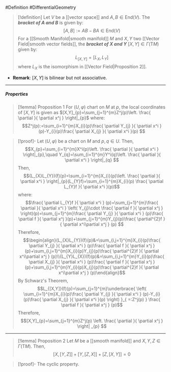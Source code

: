 #Definition #DifferentialGeometry 

> [!definition]
> Let $V$ be a [[vector space]] and $A,B\in \text{End}(V)$. The ***bracket of $A$ and $B$*** is given by: $$[A,B]:=AB-BA\in \text{End}(V)$$
> For a [[Smooth Manifold|smooth manifold]] $M$ and $X,Y$ two [[Vector Field|smooth vector fields]], the ***bracket of $X$ and $Y$*** $[X,Y]\in\Gamma(\text{T}M)$ given by: $$L_{[X,Y]}=[L_{X},L_{Y}]$$where $L_{X}$ is the isomorphism in [[Vector Field|Proposition 2]].
- **Remark**: $[X,Y]$ is bilinear but not associative.
---
##### Properties

> [!lemma] Proposition 1
> For $(U,\varphi)$ chart on $M$ at $p$, the local coordinates of $[X,Y]$ is given as $[X,Y]_{p}=\sum_{j=1}^{m}Z^j(p)\left. \frac{ \partial  }{ \partial x^j } \right|_{p}$ where: $$Z^j(p):=\sum_{i=1}^{m}X_{i}(p)\frac{ \partial Y_{j} }{ \partial x^i } (p)-Y_{i}(p)\frac{ \partial X_{j} }{ \partial x^i }(p) $$

> [!proof]-
> Let $(U,\varphi)$ be a chart on $M$ and $p,q\in U$. Then, $$X_{p}=\sum_{i=1}^{m}X^i(p)\left. \frac{ \partial  }{ \partial x^i }  \right|_{p},\quad Y_{q}=\sum_{i=1}^{m}Y^i(q)\left. \frac{ \partial  }{ \partial x^i }  \right|_{q} $$Then, $$(L_{X}L_{Y})(f)(p)=\sum_{i=1}^{m}X_{i}(p)\left. \frac{ \partial  }{ \partial x^i }  \right|_{p}(L_{Y}f)=\sum_{i=1}^{m}X_{i}(p) \frac{ \partial L_{Y}f  }{ \partial x^i }(p)$$where: $$\frac{ \partial L_{Y}f }{ \partial x^i } (p)=\sum_{j=1}^{m}\frac{ \partial  }{ \partial x^i }  \left( Y_{j}\cdot \frac{ \partial f }{ \partial x^j }  \right)(p)=\sum_{j=1}^{m}\frac{ \partial Y_{j} }{ \partial x^i } (p)\frac{ \partial f }{ \partial x^j }(p)+\sum_{j=1}^{m}Y_{j}(p)\frac{ \partial^{2}f }{ \partial x^i\partial x^j } (p) $$Therefore, $$\begin{align}(L_{X}L_{Y})(f)(p)&=\sum_{i,j=1}^{m}X_{i}(p)\frac{ \partial Y_{j} }{ \partial x^i } (p)\frac{ \partial f }{ \partial x^j }(p)+\sum_{i,j=1}^{m}X_{i}(p)Y_{j}(p)\frac{ \partial^{2}f }{ \partial x^i\partial x^j } (p)\\(L_{Y}L_{X})(f)(p)&=\sum_{i,j=1}^{m}Y_{i}(p)\frac{ \partial X_{j} }{ \partial x^i } (p)\frac{ \partial f }{ \partial x^j }(p)+\sum_{i,j=1}^{m}Y_{i}(p)X_{j}(p)\frac{ \partial^{2}f }{ \partial x^i\partial x^j } (p)\end{align}$$By Schwarz's Theorem, $$L_{[X,Y]}(f)(p)=\sum_{j=1}^{m}\underbrace{ \left( \sum_{i=1}^{m}X_{i}(p)\frac{ \partial Y_{j} }{ \partial x^i } (p)-Y_{i}(p)\frac{ \partial X_{j} }{ \partial x^i }(p)  \right) }_{ =:Z^j(p) } \frac{ \partial f }{ \partial x^j } (p)$$Therefore, $$[X,Y]_{p}=\sum_{j=1}^{m}Z^j(p) \left. \frac{ \partial  }{ \partial x^j } \right| _{p} $$
---
> [!lemma] Proposition 2
> Let $M$ be a [[smooth manifold]] and $X,Y,Z\in \Gamma(\text{T}M)$. Then, $$[X,[Y,Z]]+[Y,[Z,X]]+[Z,[X,Y]]=0$$

> [!proof]-
> The cyclic property.